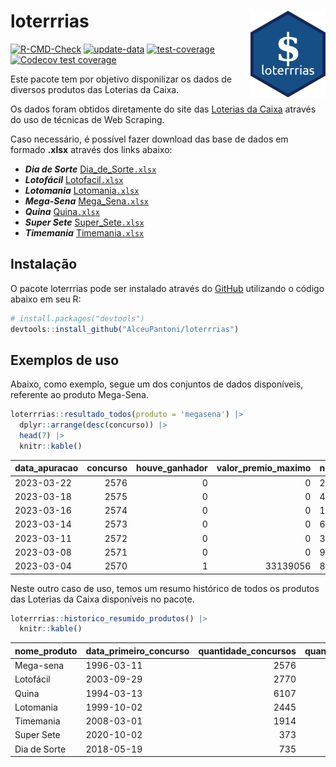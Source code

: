 
<!-- README.md is generated from README.Rmd. Please edit that file -->

# loterrrias <img src="man/figures/logo.png" align="right" height="139" />

<!-- badges: start -->

[![R-CMD-Check](https://github.com/AlceuPantoni/loterrrias/actions/workflows/R-CMD-check.yaml/badge.svg?branch=main)](https://github.com/AlceuPantoni/loterrrias/actions/workflows/R-CMD-check.yaml)
[![update-data](https://github.com/AlceuPantoni/loterrrias/actions/workflows/update-data.yaml/badge.svg)](https://github.com/AlceuPantoni/loterrrias/actions/workflows/update-data.yaml)
[![test-coverage](https://github.com/AlceuPantoni/loterrrias/actions/workflows/test-coverage.yaml/badge.svg?branch=main)](https://github.com/AlceuPantoni/loterrrias/actions/workflows/test-coverage.yaml)
[![Codecov test
coverage](https://codecov.io/gh/AlceuPantoni/loterrrias/branch/main/graph/badge.svg)](https://codecov.io/gh/AlceuPantoni/loterrrias?branch=main)
<!-- badges: end -->

Este pacote tem por objetivo disponilizar os dados de diversos produtos
das Loterias da Caixa.

Os dados foram obtidos diretamente do site das [Loterias da
Caixa](https://loterias.caixa.gov.br/Paginas/default.aspx) através do
uso de técnicas de Web Scraping.

Caso necessário, é possível fazer download das base de dados em formado
**.xlsx** através dos links abaixo:

  - ***Dia de Sorte***
    [Dia\_de\_Sorte`.xlsx`](https://raw.githubusercontent.com/AlceuPantoni/loterrrias/main/data-raw/resultados_diadesorte.xlsx)
  - ***Lotofácil***
    [Lotofacil`.xlsx`](https://raw.githubusercontent.com/AlceuPantoni/loterrrias/main/data-raw/resultados_lotofacil.xlsx)
  - ***Lotomania***
    [Lotomania`.xlsx`](https://raw.githubusercontent.com/AlceuPantoni/loterrrias/main/data-raw/resultados_lotomania.xlsx)
  - ***Mega-Sena***
    [Mega\_Sena`.xlsx`](https://raw.githubusercontent.com/AlceuPantoni/loterrrias/main/data-raw/resultados_megasena.xlsx)
  - ***Quina***
    [Quina`.xlsx`](https://raw.githubusercontent.com/AlceuPantoni/loterrrias/main/data-raw/resultados_quina.xlsx)
  - ***Super Sete***
    [Super\_Sete`.xlsx`](https://raw.githubusercontent.com/AlceuPantoni/loterrrias/main/data-raw/resultados_supersete.xlsx)
  - ***Timemania***
    [Timemania`.xlsx`](https://raw.githubusercontent.com/AlceuPantoni/loterrrias/main/data-raw/resultados_timemania.xlsx)

## Instalação

O pacote loterrrias pode ser instalado através do
[GitHub](https://github.com/) utilizando o código abaixo em seu R:

``` r
# install.packages("devtools")
devtools::install_github("AlceuPantoni/loterrrias")
```

## Exemplos de uso

Abaixo, como exemplo, segue um dos conjuntos de dados disponíveis,
referente ao produto Mega-Sena.

``` r
loterrrias::resultado_todos(produto = 'megasena') |> 
  dplyr::arrange(desc(concurso)) |> 
  head(7) |> 
  knitr::kable()
```

| data\_apuracao | concurso | houve\_ganhador | valor\_premio\_maximo | numeros\_sorteados | num\_1 | num\_2 | num\_3 | num\_4 | num\_5 | num\_6 |
| :------------- | -------: | --------------: | --------------------: | :----------------- | -----: | -----: | -----: | -----: | -----: | -----: |
| 2023-03-22     |     2576 |               0 |                     0 | 29;32;33;35;38;43  |     29 |     32 |     33 |     35 |     38 |     43 |
| 2023-03-18     |     2575 |               0 |                     0 | 4;12;14;41;46;53   |      4 |     12 |     14 |     41 |     46 |     53 |
| 2023-03-16     |     2574 |               0 |                     0 | 12;17;43;44;48;60  |     12 |     17 |     43 |     44 |     48 |     60 |
| 2023-03-14     |     2573 |               0 |                     0 | 6;26;32;35;37;49   |      6 |     26 |     32 |     35 |     37 |     49 |
| 2023-03-11     |     2572 |               0 |                     0 | 3;7;15;22;24;50    |      3 |      7 |     15 |     22 |     24 |     50 |
| 2023-03-08     |     2571 |               0 |                     0 | 9;18;33;38;41;51   |      9 |     18 |     33 |     38 |     41 |     51 |
| 2023-03-04     |     2570 |               1 |              33139056 | 8;18;26;27;47;50   |      8 |     18 |     26 |     27 |     47 |     50 |

Neste outro caso de uso, temos um resumo histórico de todos os produtos
das Loterias da Caixa disponíveis no pacote.

``` r
loterrrias::historico_resumido_produtos() |> 
  knitr::kable()
```

| nome\_produto | data\_primeiro\_concurso | quantidade\_concursos | quantidade\_concursos\_com\_ganhador | percentual\_com\_ganhador | media\_premiacao | maior\_premio | menor\_premio | total\_dezenas\_sorteadas | numero\_mais\_sorteado | numero\_menos\_sorteado |
| :------------ | :----------------------- | --------------------: | -----------------------------------: | ------------------------: | ---------------: | ------------: | ------------: | ------------------------: | ---------------------: | ----------------------: |
| Mega-sena     | 1996-03-11               |                  2576 |                                  584 |                      0.23 |       23360834.2 |     289420865 |     348732.75 |                     15456 |                     53 |                      26 |
| Lotofácil     | 2003-09-29               |                  2770 |                                 2493 |                      0.90 |         898141.8 |       8252873 |      10712.22 |                     41550 |                     20 |                      16 |
| Quina         | 1994-03-13               |                  6107 |                                 2498 |                      0.41 |        3264377.8 |     579215957 |      14230.37 |                     30535 |                      4 |                      47 |
| Lotomania     | 1999-10-02               |                  2445 |                                  656 |                      0.27 |        2278188.6 |      37261930 |     109348.66 |                     48900 |                     47 |                      96 |
| Timemania     | 2008-03-01               |                  1914 |                                   70 |                      0.04 |       26972818.4 |     818652938 |     164711.44 |                     13398 |                     20 |                      53 |
| Super Sete    | 2020-10-02               |                   373 |                                   19 |                      0.05 |        2781923.9 |       8601548 |     124747.77 |                      2611 |                      9 |                       4 |
| Dia de Sorte  | 2018-05-19               |                   735 |                                  251 |                      0.34 |         793577.7 |       3770060 |      59101.35 |                      5145 |                     10 |                       1 |
